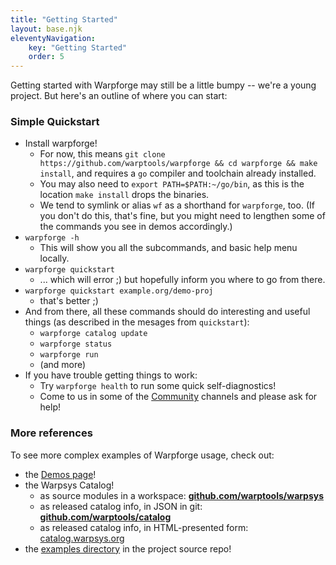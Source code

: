 ```yaml
---
title: "Getting Started"
layout: base.njk
eleventyNavigation: 
    key: "Getting Started"
    order: 5
---
```


Getting started with Warpforge may still be a little bumpy -- we're a young project.  But here's an outline of where you can start:

### Simple Quickstart

- Install warpforge!
	- For now, this means `git clone https://github.com/warptools/warpforge && cd warpforge && make install`, and requires a `go` compiler and toolchain already installed.
	- You may also need to `export PATH=$PATH:~/go/bin`, as this is the location `make install` drops the binaries.
	- We tend to symlink or alias `wf` as a shorthand for `warpforge`, too.  (If you don't do this, that's fine, but you might need to lengthen some of the commands you see in demos accordingly.)
- `warpforge -h`
	- This will show you all the subcommands, and basic help menu locally.
- `warpforge quickstart`
	- ... which will error ;)  but hopefully inform you where to go from there.
- `warpforge quickstart example.org/demo-proj`
	- that's better ;)
- And from there, all these commands should do interesting and useful things (as described in the mesages from `quickstart`):
	- `warpforge catalog update`
	- `warpforge status`
	- `warpforge run`
	- (and more)
- If you have trouble getting things to work:
	- Try `warpforge health` to run some quick self-diagnostics!
	- Come to us in some of the [Community](/community.md) channels and please ask for help!


### More references

To see more complex examples of Warpforge usage, check out:

- the [Demos page](/demos.md)!
- the Warpsys Catalog!
	- as source modules in a workspace: 
[**github.com/warptools/warpsys**](https://github.com/warptools/warpsys)
	- as released catalog info, in JSON in git: 
[**github.com/warptools/catalog**](https://github.com/warptools/catalog)
	- as released catalog info, in HTML-presented form: [catalog.warpsys.org](http://catalog.warpsys.org)
- the [examples directory](https://github.com/warpfork/warpforge/tree/master/examples) in the project source repo!
